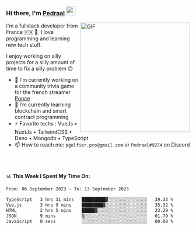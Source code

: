 ### Hi there, I'm <a href="https://pedraal.dev" target="_blank">Pedraal</a> <img src="https://media.giphy.com/media/hvRJCLFzcasrR4ia7z/giphy.gif" width="25px">
<img align="right" alt="GIF" src="https://pedraal.dev/avatar.png" width="300" height="300" />

I'm a fullstack developer from France 🇫🇷 🥖 &nbsp;I love programming and learning new
tech stuff.

I enjoy working on silly projects for a silly amount of time to fix a silly problem 🙃

- 🔭  I'm currently working on a community trivia game for the french streamer <a href="https://twitch.tv/ponce" target="_blank">Ponce</a>
- 🌱 I’m currently learning blockchain and smart contract programming
- ⚡ Favorite techs : VueJs &bull; NuxtJs &bull; TailwindCSS &bull; Deno &bull; Mongodb &bull; TypeScript
- 📫 How to reach me: `pgolfier.pro@gmail.com` or `Pedraal#9274` on Discord

<br>
<br>

📊 **This Week I Spent My Time On:**
<!--START_SECTION:waka-->

```txt
From: 06 September 2023 - To: 13 September 2023

TypeScript   3 hrs 31 mins   █████████▓░░░░░░░░░░░░░░░   39.33 %
Vue.js       3 hrs 9 mins    ████████▓░░░░░░░░░░░░░░░░   35.32 %
HTML         2 hrs 5 mins    █████▓░░░░░░░░░░░░░░░░░░░   23.29 %
JSON         9 mins          ▒░░░░░░░░░░░░░░░░░░░░░░░░   01.79 %
JavaScript   0 secs          ░░░░░░░░░░░░░░░░░░░░░░░░░   00.08 %
```

<!--END_SECTION:waka-->
